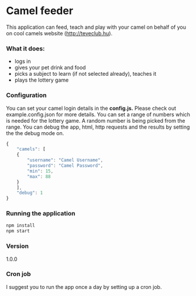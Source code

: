# Camel feeder

This application can feed, teach and play with your camel on behalf of you on cool camels website (http://teveclub.hu).

### What it does:
* logs in
* gives your pet drink and food
* picks a subject to learn (if not selected already), teaches it
* plays the lottery game

### Configuration

You can set your camel login details in the **config.js.** Please check out example.config.json for more details. You can set a range of numbers which  is needed for the lottery game. A random number is being picked from the range. You can debug the app, html, http requests and the results by setting the the debug mode on.
```js
{
    "camels": [
    {
        "username": "Camel Username",
        "password": "Camel Password",
        "min": 15,
        "max": 88
    }
    ],
    "debug": 1
}
```
### Running the application
```sh
npm install
npm start
```

### Version
1.0.0

### Cron job
I suggest you to run the app once a day by setting up a cron job.
